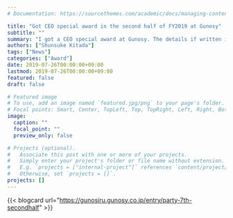```yaml
---
# Documentation: https://sourcethemes.com/academic/docs/managing-content/

title: "Got CEO special award in the second half of FY2019 at Gunosy"
subtitle: ""
summary: "I got a CEO special award at Gunosy. The details if written in [this article](https://gunosiru.gunosy.co.jp/entry/party-7th-secondhalf) in Japanese."
authors: ["Shunsuke Kitada"]
tags: ["News"]
categories: ["Award"]
date: 2019-07-26T00:00:00+09:00
lastmod: 2019-07-26T00:00:00+09:00
featured: false
draft: false

# Featured image
# To use, add an image named `featured.jpg/png` to your page's folder.
# Focal points: Smart, Center, TopLeft, Top, TopRight, Left, Right, BottomLeft, Bottom, BottomRight.
image:
  caption: ""
  focal_point: ""
  preview_only: false

# Projects (optional).
#   Associate this post with one or more of your projects.
#   Simply enter your project's folder or file name without extension.
#   E.g. `projects = ["internal-project"]` references `content/project/deep-learning/index.md`.
#   Otherwise, set `projects = []`.
projects: []
---
```


{{< blogcard url="https://gunosiru.gunosy.co.jp/entry/party-7th-secondhalf" >}}
